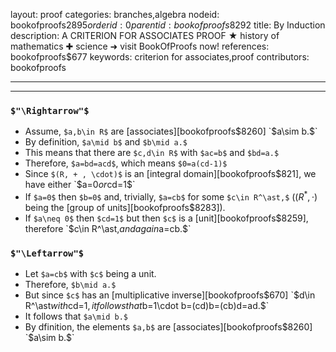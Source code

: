layout: proof
categories: branches,algebra
nodeid: bookofproofs$2895
orderid: 0
parentid: bookofproofs$8292
title: By Induction
description: A CRITERION FOR ASSOCIATES PROOF ★ history of mathematics ✚ science ➜ visit BookOfProofs now!
references: bookofproofs$677
keywords: criterion for associates,proof
contributors: bookofproofs

---


---

### `$"\Rightarrow"$`

* Assume, `$a,b\in R$` are [associates][bookofproofs$8260] `$a\sim b.$`
* By definition, `$a\mid b$` and `$b\mid a.$`
* This means that there are `$c,d\in R$` with `$ac=b$` and `$bd=a.$`
* Therefore, `$a=bd=acd$`, which means `$0=a(cd-1)$`
* Since `$(R, + , \cdot)$` is an [integral domain][bookofproofs$821], we have either `$a=0$` or `$cd=1$`
* If `$a=0$` then `$b=0$` and, trivially, `$a=cb$` for some  `$c\in R^\ast,$` ($(R^\ast,\cdot)$ being the [group of units][bookofproofs$8283]).
* If `$a\neq 0$` then `$cd=1$` but then `$c$` is a [unit][bookofproofs$8259], therefore `$c\in R^\ast,$` and again `$a=cb.$`

### `$"\Leftarrow"$`

* Let `$a=cb$` with `$c$` being a unit.
* Therefore, `$b\mid a.$`
* But since `$c$` has an [multiplicative inverse][bookofproofs$670] `$d\in R^\ast$` with `$cd=1$`, it follows that `$b=1\cdot b=(cd)b=(cb)d=ad.$` 
* It follows that `$a\mid b.$`
* By dfinition, the elements `$a,b$` are [associates][bookofproofs$8260] `$a\sim b.$`
